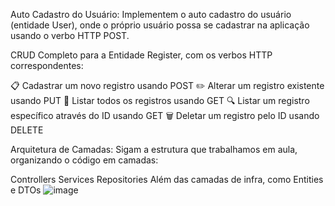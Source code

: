 Auto Cadastro do Usuário: Implementem o auto cadastro do usuário (entidade User), onde o próprio usuário possa se cadastrar na aplicação usando o verbo HTTP POST.

CRUD Completo para a Entidade Register, com os verbos HTTP correspondentes:

📋 Cadastrar um novo registro usando POST
✏️ Alterar um registro existente usando PUT
📄 Listar todos os registros usando GET
🔍 Listar um registro específico através do ID usando GET
🗑️ Deletar um registro pelo ID usando DELETE

Arquitetura de Camadas: Sigam a estrutura que trabalhamos em aula, organizando o código em camadas:

Controllers
Services
Repositories
Além das camadas de infra, como Entities e DTOs
![image](https://github.com/user-attachments/assets/de1fd5df-695c-4678-8933-4b8b48c935dc)
